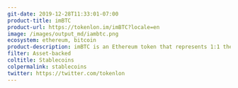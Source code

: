 ```yaml
---
git-date: 2019-12-28T11:33:01-07:00
product-title: imBTC
product-url: https://tokenlon.im/imBTC?locale=en
image: /images/output_md/iambtc.png
ecosystem: ethereum, bitcoin
product-description: imBTC is an Ethereum token that represents 1:1 the value of bitcoin.
filter: Asset-backed
coltitle: Stablecoins
colpermalink: stablecoins
twitter: https://twitter.com/tokenlon
---
```

